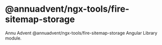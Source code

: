 
# @annuadvent/ngx-tools/fire-sitemap-storage

Annu Advent @annuadvent/ngx-tools/fire-sitemap-storage Angular Library module.
